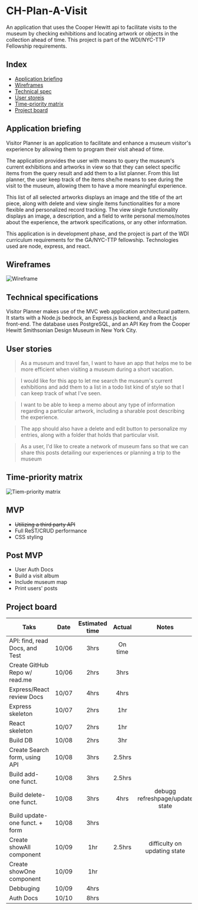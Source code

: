 # CH-Plan-A-Visit
An application that uses the Cooper Hewitt api to facilitate visits to the museum by checking exhibitions and locating artwork or objects in the collection ahead of time. This project is part of the WDI/NYC-TTP Fellowship requirements.

Index
-------------------------------------
- [Application briefing](#appkication-briefing)
- [Wireframes](#wireframes)
- [Technical spec](#technical-specifications)
- [User storeis](#user-stories)
- [Time-priority matrix](#time-priority-matrix)
- [Project board](#project-board)

Application briefing
-------------------------------------

Visitor Planner is an application to facilitate and enhance a museum visitor's experience by allowing them to program their visit ahead of time.

The application provides the user with means to query the museum's current exhibitions and artworks in view so that they can select specific items from the query result and add them to a list planner. From this list planner, the user keep track of the items she/he means to see during the visit to the museum, allowing them to have a more meaningful experience.

This list of all selected artworks displays an image and the title of the art piece, along with delete and view single items functionalities for a more flexible and personalized record tracking. The view single functionality displays an image, a description, and a field to write personal memos/notes about the experience, the artwork specifications, or any other information.

This application is in development phase, and the project is part of the WDI curriculum requirements for the GA/NYC-TTP fellowship. Technologies used are node, express, and react.

Wireframes
----------
![Wireframe](https://github.com/FelipeAtGA/Project4-Museum-visitor-planner/blob/master/readme_images/wireframes.png)

Technical specifications
------------------------
Visitor Planner makes use of the MVC web application architectural pattern. It starts with a Node.js bedrock, an Express.js backend, and a React.js front-end. The database uses PostgreSQL, and an API Key from the Cooper Hewitt Smithsonian Design Museum in New York City.

User stories
------------
>As a museum and travel fan, I want to have an app that helps me to be more efficient when visiting a museum during a short vacation.


>I would like for this app to let me search the museum's current exhibitions and add them to a list in a todo list kind of style so that I can keep track of what I've seen.


>I want to be able to keep a memo about any type of information regarding a particular artwork, including a sharable post describing the experience.


> The app should also have a delete and edit button to personalize my entries, along with a folder that holds that particular visit.


>As a user, I'd like to create a network of museum fans so that we can share this posts detailing our experiences or planning a trip to the museum

Time-priority matrix
--------------------
![Tiem-priority matrix](https://github.com/FelipeAtGA/Project4-Museum-visitor-planner/blob/master/readme_images/time-priority-matirx.png)

MVP
-------------
* ~~Utilizing a third party API~~
* Full ReST/CRUD performance
* CSS styling

Post MVP
-------------
* User Auth Docs
* Build a visit album
* Include museum map
* Print users' posts

Project board
-------------
| Taks                          | Date  | Estimated time| Actual | Notes |
| -------------                 |:-----:| :------------:|:------:|:-----:|
| API: find, read Docs, and Test| 10/06 | 3hrs          |On time |       |
| Create GitHub Repo w/ read.me | 10/06 | 2hrs          |3hrs    |       |
| Express/React review Docs     | 10/07 | 4hrs          |4hrs    |       |
| Express skeleton              | 10/07 | 2hrs          |1hr     |
| React skeleton                | 10/07 | 2hrs          |1hr     |
| Build DB                      | 10/08 | 2hrs          |3hr     |
| Create Search form, using API | 10/08 | 3hrs          |2.5hrs  |
| Build add-one funct.          | 10/08 | 3hrs          |2.5hrs  |
| Build delete-one funct.       | 10/08 | 3hrs          |4hrs    | debugg refreshpage/update state
| Build update-one funct. + form| 10/08 | 3hrs          |        |
| Create showAll component      | 10/09 | 1hr           |2.5hrs  |difficulty on updating state |
| Create showOne component      | 10/09 | 1hr           |        |
| Debbuging                     | 10/09 | 4hrs          |        |
| Auth Docs                     | 10/10 | 8hrs          |        |
